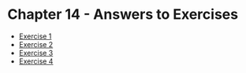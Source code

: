 # Chapter 14 - Answers to Exercises

* [Exercise 1](Ex__1_install_qiskit.md)
* [Exercise 2](Ex__2_quantum_experience.md)
* [Exercise 3](Ex__3_run_quantum_local.md)
* [Exercise 4](Ex__4_run_quantum_computer.md)
